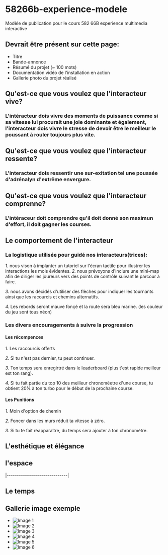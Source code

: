 # 58266b-experience-modele

Modèle de publication pour le cours 582 66B experience multimedia interactive

## Devrait être présent sur cette page:

* Titre
* Bande-annonce
* Résumé du projet (~ 100 mots)
* Documentation vidéo de l'installation en action
* Gallerie photo du projet réalisé

## Qu'est-ce que vous voulez que l'interacteur vive?

### L'intéracteur dois vivre des moments de puissance comme si sa vitesse lui procurait une joie dominante et également, l'interacteur dois vivre le stresse de devoir être le meilleur le poussant à rouler toujours plus vite.

## Qu'est-ce que vous voulez que l'interacteur ressente?

### L'interacteur dois ressentir une sur-exitation tel une poussée d'adrénalyn d'extrême envergure.

## Qu'est-ce que vous voulez que l'interacteur comprenne?

### L'intéraceur doit comprendre qu'il doit donné son maximun d'effort, il doit gagner les courses.

## Le comportement de l'interacteur

### La logistique utilisée pour guidé nos interacteurs(trices):

*1.* nous vison à implanter un tutoriel sur l'écran tactile pour illustrer les interactions les mois évidentes.
*2.* nous prévoyons d'inclure une mini-map afin de diriger les joureurs vers des points de contrôle suivant le parcour à faire.

*3.* nous avons décidés d'utiliser des flèches pour indiquer les tournants ainsi que les racourcis et chemins alternatifs.

*4.* Les rebords seront mauve fonçé et la route sera bleu marine. (les couleur du jeu sont tous néon)

### Les divers encouragements à suivre la progression

#### Les récompences 

*1.* Les raccourcis offerts

*2.* Si tu n'est pas dernier, tu peut continuer.

*3.* Ton temps sera enregirtré dans le leaderboard (plus t'est rapide meilleur est ton rang).

*4.* Si tu fait partie du top 10 des meilleur chronomèetre d'une course, tu obtient 20% à ton turbo pour le début de la prochaine course.

#### Les Punitions

*1.* Moin d'option de chemin <br>

*2.* Foncer dans les murs réduit ta vitesse à zéro. <br>

*3.* Si tu te fait réapparaître, du temps sera ajouter à ton chronomètre.

## L'esthétique et élégance


## l'espace
|------------------------------|
## Le temps

## Gallerie image exemple

* ![Image 1](https://placehold.co/400x400?text=1+image)
* ![Image 2](https://placehold.co/400x400?text=2+image)
* ![Image 3](https://placehold.co/400x400?text=3+image)
* ![Image 4](https://placehold.co/400x400?text=4+image)
* ![Image 5](https://placehold.co/400x400?text=5+image)
* ![Image 6](https://placehold.co/400x400?text=6+image)

